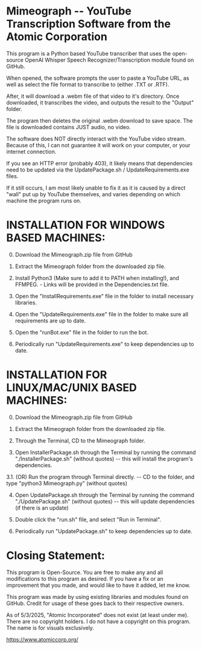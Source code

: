 Mimeograph -- YouTube Transcription Software from the Atomic Corporation
=================================================================

This program is a Python based YouTube transcriber that uses the open-source OpenAI Whisper Speech Recognizer/Transcription module found on GitHub.

When opened, the software prompts the user to paste a YouTube URL, as well as select the file format to transcribe to (either .TXT or .RTF). 

After, it will download a .webm file of that video to it's directory. Once downloaded, it transcribes the video, and outputs the result to the "Output" folder. 

The program then deletes the original .webm download to save space. The file is downloaded contains JUST audio, no video.

The software does NOT directly interact with the YouTube video stream. Because of this, I can not guarantee it will work on your computer, or your internet connection.

If you see an HTTP error (probably 403), it likely means that dependencies need to be updated via the UpdatePackage.sh / UpdateRequirements.exe files.

If it still occurs, I am most likely unable to fix it as it is caused by a direct "wall" put up by YouTube themselves, and varies depending on which machine the program runs on.



INSTALLATION FOR WINDOWS BASED MACHINES:
===============

0. Download the Mimeograph.zip file from GitHub

1. Extract the Mimeograph folder from the downloaded zip file.

2. Install Python3 (Make sure to add it to PATH when installing!), and FFMPEG. - Links will be provided in the Dependencies.txt file.

3. Open the "InstallRequirements.exe" file in the folder to install necessary libraries.

4. Open the "UpdateRequirements.exe" file in the folder to make sure all requirements are up to date.

5. Open the "runBot.exe" file in the folder to run the bot.

6. Periodically run "UpdateRequirements.exe" to keep dependencies up to date.


INSTALLATION FOR LINUX/MAC/UNIX BASED MACHINES:
==================================

0. Download the Mimeograph.zip file from GitHub

1. Extract the Mimeograph folder from the downloaded zip file.

2. Through the Terminal, CD to the Mimeograph folder.

3. Open InstallerPackage.sh through the Terminal by running the command "./InstallerPackage.sh" (without quotes) -- this will install the program's dependencies.

3.1. (OR) Run the program through Terminal directly. -- CD to the folder, and type "python3 Mimeograph.py" (without quotes)

4. Open UpdatePackage.sh through the Terminal by running the command "./UpdatePackage.sh" (without quotes) -- this will update dependencies (if there is an update)

5. Double click the "run.sh" file, and select "Run in Terminal".

6. Periodically run "UpdatePackage.sh" to keep dependencies up to date.


Closing Statement:
============

This program is Open-Source. You are free to make any and all modifications to this program as desired. If you have a fix or an improvement that you made, and would like to have it added, let me know.

This program was made by using existing libraries and modules found on GitHub. Credit for usage of these goes back to their respective owners.

As of 5/3/2025, "Atomic Incorporated" does not exist (at least under me). There are no copyright holders. I do not have a copyright on this program. The name is for visuals exclusively.

https://www.atomiccorp.org/
